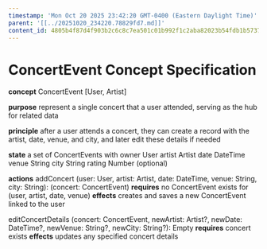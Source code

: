 ```yaml
---
timestamp: 'Mon Oct 20 2025 23:42:20 GMT-0400 (Eastern Daylight Time)'
parent: '[[../20251020_234220.78829fd7.md]]'
content_id: 4805b4f87d4f903b2c6c8c7ea501c01b992f1c2aba82023b54fdb1b573716b53
---
```


# ConcertEvent Concept Specification

**concept** ConcertEvent \[User, Artist]

**purpose** represent a single concert that a user attended, serving as the hub for related data

**principle** after a user attends a concert, they can create a record with the artist, date, venue, and city, and later edit these details if needed

**state**
a set of ConcertEvents with
owner User
artist Artist
date DateTime
venue String
city String
rating Number (optional)

**actions**
addConcert (user: User, artist: Artist, date: DateTime, venue: String, city: String): (concert: ConcertEvent)
**requires** no ConcertEvent exists for (user, artist, date, venue)
**effects** creates and saves a new ConcertEvent linked to the user

editConcertDetails (concert: ConcertEvent, newArtist: Artist?, newDate: DateTime?, newVenue: String?, newCity: String?): Empty
**requires** concert exists
**effects** updates any specified concert details
